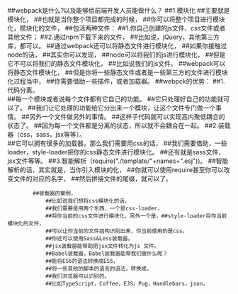 ##webpack是什么?以及能够给前端开发人员能做什么？
    ##1.模块化
        ##主要就是模块化，
        ##也就是当你整个项目都完成的时候，
        ##你可以将整个项目进行模块化，模块化的文件，
        ##包活两种文件：
        ##1.你自己创建的js文件、css文件或者其他文件；
        ##2.通过npm下载下来的文件，
        ##比如说，jQuery，其他第三方库，都可以。
        ##通过webpack还可以将静态文件进行模块化，
        ##如果你接触过node的话，
        ##其实你可以发现，
        ##node可以将我们的js进行模块化，
        ##但是它不可以将我们的静态文件模块化，
        ##比如说我们的js文件。
        ##webpack可以将静态文件模块化，
        ##但是你将一些静态文件或者是一些第三方的文件进行模块化过程当中，
        ##你需要借助一些插件，或者加载器。
        ##webpck的优势：
            ##1.代码分离。   
                ##每一个模块或者说每个文件都有它自己的功能。
                ##它只处理好自己的功能就可以了。
                ##我们让它处理的功能给它分出来一个模块，让这个文件专门做一个事情。
                ##另外一个文件做另外的事情。
                ##这样子代码就可以实现高内聚低耦合的状态了。
                ##因为每一个文件都是分离的状态，所以就不会耦合在一起。
            ##2.装载器（css，sass，jsx等等）。  
                ##它可以拥有很多的加载器，那么我们需要用css的话，
                ##我们需要借助，一些loader，style-loader把你的css静态文件进行模块化。
                ##还有就是sass文件，jsx文件等等。
            ##3.智能解析（require("./template/"+names+".esj"))。
                ##智能解析的话，其实就是，当你引入模块的化，
                ##你就可以使用require甚至你可以改变文件的对应的名字，
                ##然后拼接文件的尾缀，就可以了。

            ##装载器的案例，
                ##比如说我们想将css模块化的话，
                ##我们需要是用两个东西，一个是css-loader，
                ##将你当前的css文件进行模块化，另外一个是，##style-loader将你当前模块化的文件，
                ##可以让你当前的文件结构识别出来，你当前使用的是css。
                ##你还可以使用Sass&Less装载器。
                ##jsx装载器能帮助把jsx文件转化为js 文件。
                ##Babel装载器，Babel装载器能帮我们做什么呢？
                ##能将ES6的语法转换成ES5，
                ##将一些其他的脚本的语言的语法，转换成，
                ##我们浏览器可以识别的。
                ##比如TypeScript，Coffee，EJS，Pug，Handlebars，json，
 

